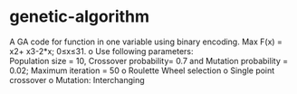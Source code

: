 # genetic-algorithm
A GA code for function in one variable using binary encoding.   Max F(x) = x2+ x3-2*x; 0≤x≤31.
o	Use following parameters:   
Population size = 10, Crossover probability= 0.7 and Mutation probability = 0.02; Maximum iteration = 50
o	Roulette Wheel selection 
o	Single point crossover 
o	Mutation: Interchanging

